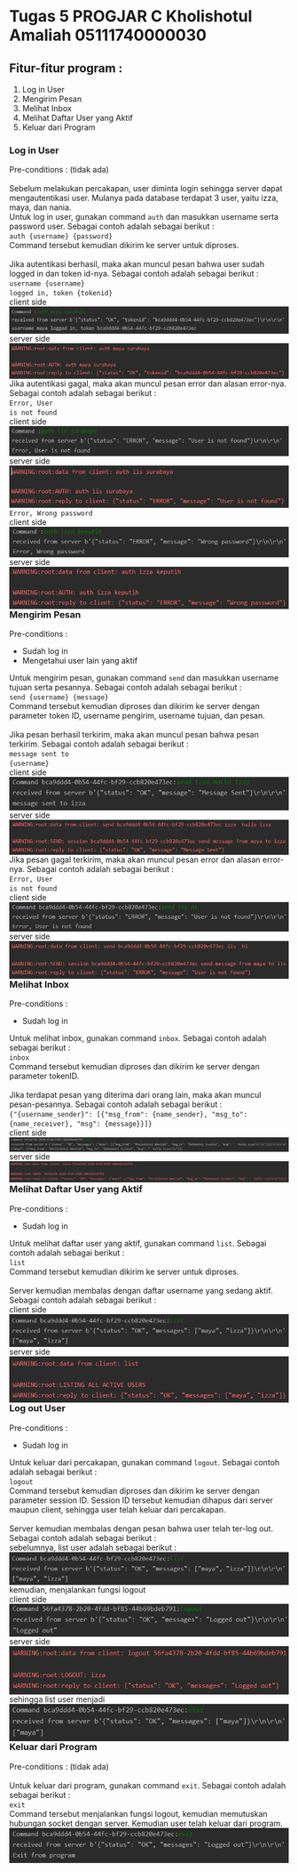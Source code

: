 # Tugas 5 PROGJAR C Kholishotul Amaliah 05111740000030

## Fitur-fitur program :
1. Log in User
2. Mengirim Pesan
3. Melihat Inbox
4. Melihat Daftar User yang Aktif
5. Keluar dari Program

### Log in User
Pre-conditions : (tidak ada)<br><br>
Sebelum melakukan percakapan, user diminta login sehingga server dapat mengautentikasi user. Mulanya pada database terdapat 3 user, yaitu izza, maya, dan nania.<br>
Untuk log in user, gunakan command <code>auth</code> dan masukkan username serta password user. Sebagai contoh adalah sebagai berikut :<br>
<code>auth {username} {password}</code><br>
Command tersebut kemudian dikirim ke server untuk diproses.<br><br>
Jika autentikasi berhasil, maka akan muncul pesan bahwa user sudah logged in dan token id-nya. Sebagai contoh adalah sebagai berikut :<br>
<code>username {username} logged in, token {tokenid}</code><br>
client side<br>
<img src="img/client_login.PNG" style="float: left;"/><br>
server side<br>
<img src="img/server_login.PNG" style="float: left;"/><br><br>
Jika autentikasi gagal, maka akan muncul pesan error dan alasan error-nya. Sebagai contoh adalah sebagai berikut :<br>
<code>Error, User is not found</code><br>
client side<br>
<img src="img/client_login_error_user.PNG" style="float: left;"/><br>
server side<br>
<img src="img/server_login_error_user.PNG" style="float: left;"/><br><br>
<code>Error, Wrong password</code><br>
client side<br>
<img src="img/client_login_error_password.PNG" style="float: left;"/><br>
server side<br>
<img src="img/server_login_error_password.PNG" style="float: left;"/><br>

### Mengirim Pesan
Pre-conditions :
-	Sudah log in
-	Mengetahui user lain yang aktif

Untuk mengirim pesan, gunakan command <code>send</code> dan masukkan username tujuan serta pesannya. Sebagai contoh adalah sebagai berikut :<br>
<code>send {username} {message}</code><br>
Command tersebut kemudian diproses dan dikirim ke server dengan parameter token ID, username pengirim, username tujuan, dan pesan.<br><br>
Jika pesan berhasil terkirim, maka akan muncul pesan bahwa pesan terkirim. Sebagai contoh adalah sebagai berikut :<br>
<code>message sent to {username}</code><br>
client side<br>
<img src="img/client_send.PNG" style="float: left;"/><br>
server side<br>
<img src="img/server_send.PNG" style="float: left;"/><br><br>
Jika pesan gagal terkirim, maka akan muncul pesan error dan alasan error-nya. Sebagai contoh adalah sebagai berikut :<br>
<code>Error, User is not found</code><br>
client side<br>
<img src="img/client_send_error_user.PNG" style="float: left;"/><br>
server side<br>
<img src="img/server_send_error_user.PNG" style="float: left;"/><br>

### Melihat Inbox
Pre-conditions :
-	Sudah log in

Untuk melihat inbox, gunakan command <code>inbox</code>. Sebagai contoh adalah sebagai berikut :<br>
<code>inbox</code><br>
Command tersebut kemudian diproses dan dikirim ke server dengan parameter tokenID.<br><br>
Jika terdapat pesan yang diterima dari orang lain, maka akan muncul pesan-pesannya. Sebagai contoh adalah sebagai berikut :<br>
<code>{"{username_sender}": [{"msg_from": {name_sender}, "msg_to": {name_receiver}, "msg": {message}}]}</code><br>
client side<br>
<img src="img/client_inbox.PNG" style="float: left;"/><br>
server side<br>
<img src="img/server_inbox.PNG" style="float: left;"/><br>

### Melihat Daftar User yang Aktif
Pre-conditions :
-	Sudah log in

Untuk melihat daftar user yang aktif, gunakan command <code>list</code>. Sebagai contoh adalah sebagai berikut :<br>
<code>list</code><br>
Command tersebut kemudian dikirim ke server untuk diproses.<br><br>
Server kemudian membalas dengan daftar username yang sedang aktif. Sebagai contoh adalah sebagai berikut :<br>
client side<br>
<img src="img/client_list.PNG" style="float: left;"/><br>
server side<br>
<img src="img/server_list.PNG" style="float: left;"/><br>

### Log out User
Pre-conditions :
-	Sudah log in

Untuk keluar dari percakapan, gunakan command <code>logout</code>. Sebagai contoh adalah sebagai berikut :<br>
<code>logout</code><br>
Command tersebut kemudian diproses dan dikirim ke server dengan parameter session ID. Session ID tersebut kemudian dihapus dari server maupun client, sehingga user telah keluar dari percakapan.<br><br>
Server kemudian membalas dengan pesan bahwa user telah ter-log out. Sebagai contoh adalah sebagai berikut :<br>
sebelumnya, list user adalah sebagai berikut :<br>
<img src="img/client_list.PNG" style="float: left;"/><br>
kemudian, menjalankan fungsi logout<br>
client side<br>
<img src="img/client_logout.PNG" style="float: left;"/><br>
server side<br>
<img src="img/server_logout.PNG" style="float: left;"/><br>
sehingga list user menjadi<br>
<img src="img/client_logout_list.PNG" style="float: left;"/><br>

### Keluar dari Program
Pre-conditions : (tidak ada)<br><br>
Untuk keluar dari program, gunakan command <code>exit</code>. Sebagai contoh adalah sebagai berikut :<br>
<code>exit</code><br>
Command tersebut menjalankan fungsi logout, kemudian memutuskan hubungan socket dengan server. Kemudian user telah keluar dari program.<br>
<img src="img/client_exit.PNG" style="float: left;"/><br>
